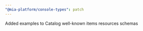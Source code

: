 ```yaml
---
"@mia-platform/console-types": patch
---
```


Added examples to Catalog well-known items resources schemas
